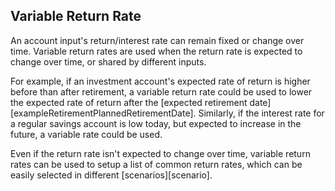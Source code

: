 ## Variable Return Rate

An account input's return/interest rate can remain fixed or change over time. 
Variable return rates are used when the return rate is expected
to change over time, or shared by different inputs. 

For example, if an investment account's expected rate of return is higher 
before than after retirement, a variable return rate could be used to 
lower the expected rate of return after the [expected retirement date][exampleRetirementPlannedRetirementDate]. 
Similarly, if the interest rate for a regular savings account is 
low today, but expected to increase in the future, a variable rate could be used.

Even if the return rate isn't 
expected to change over time, variable return rates can  be used to setup 
a list of common return rates,
which can be easily selected in different [scenarios][scenario].
